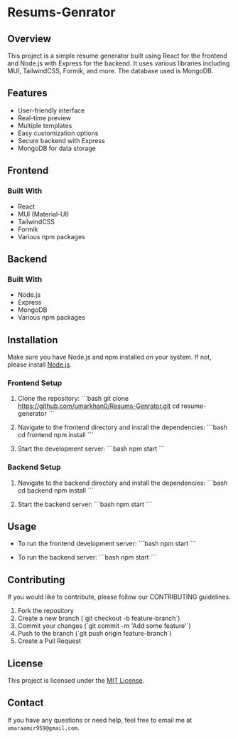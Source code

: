 # Resums-Genrator

## Overview

This project is a simple resume generator built using React for the frontend and Node.js with Express for the backend. It uses various libraries including MUI, TailwindCSS, Formik, and more. The database used is MongoDB.

## Features

- User-friendly interface
- Real-time preview
- Multiple templates
- Easy customization options
- Secure backend with Express
- MongoDB for data storage

## Frontend

### Built With

- React
- MUI (Material-UI)
- TailwindCSS
- Formik
- Various npm packages

## Backend

### Built With

- Node.js
- Express
- MongoDB
- Various npm packages

## Installation

Make sure you have Node.js and npm installed on your system. If not, please install [Node.js](https://nodejs.org/).

### Frontend Setup

1. Clone the repository:
   \`\`\`bash
   git clone https://github.com/umarkhan0/Resums-Genrator.git
   cd resume-generator
   \`\`\`

2. Navigate to the frontend directory and install the dependencies:
   \`\`\`bash
   cd frontend
   npm install
   \`\`\`

3. Start the development server:
   \`\`\`bash
   npm start
   \`\`\`

### Backend Setup

1. Navigate to the backend directory and install the dependencies:
   \`\`\`bash
   cd backend
   npm install
   \`\`\`

2. Start the backend server:
   \`\`\`bash
   npm start
   \`\`\`

## Usage

- To run the frontend development server:
  \`\`\`bash
  npm start
  \`\`\`

- To run the backend server:
  \`\`\`bash
  npm start
  \`\`\`

## Contributing

If you would like to contribute, please follow our CONTRIBUTING guidelines.

1. Fork the repository
2. Create a new branch (\`git checkout -b feature-branch\`)
3. Commit your changes (\`git commit -m 'Add some feature'\`)
4. Push to the branch (\`git push origin feature-branch\`)
5. Create a Pull Request

## License

This project is licensed under the [MIT License](LICENSE).

## Contact

If you have any questions or need help, feel free to email me at `umaraamir959@gmail.com`.

